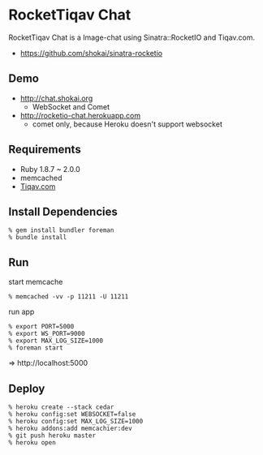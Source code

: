 RocketTiqav Chat
================
RocketTiqav Chat is a Image-chat using Sinatra::RocketIO and Tiqav.com.

- https://github.com/shokai/sinatra-rocketio


Demo
----
- http://chat.shokai.org
  - WebSocket and Comet
- http://rocketio-chat.herokuapp.com
  - comet only, because Heroku doesn't support websocket


Requirements
------------
- Ruby 1.8.7 ~ 2.0.0
- memcached
- [Tiqav.com](http://tiqav.com)


Install Dependencies
--------------------

    % gem install bundler foreman
    % bundle install


Run
---

start memcache

    % memcached -vv -p 11211 -U 11211

run app

    % export PORT=5000
    % export WS_PORT=9000
    % export MAX_LOG_SIZE=1000
    % foreman start

=> http://localhost:5000


Deploy
------

    % heroku create --stack cedar
    % heroku config:set WEBSOCKET=false
    % heroku config:set MAX_LOG_SIZE=1000
    % heroku addons:add memcachier:dev
    % git push heroku master
    % heroku open
